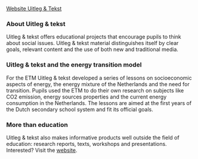 [Website Uitleg & Tekst](http://www.uitlegentekst.nl)

### About Uitleg & tekst
Uitleg & tekst offers educational projects that encourage pupils to think about social issues. Uitleg & tekst material distinguishes itself by clear goals, relevant content and the use of both new and traditional media.

### Uitleg & tekst and the energy transition model
For the ETM Uitleg & tekst developed a series of lessons on socioeconomic aspects of energy, the energy mixture of the Netherlands and the need for transition. Pupils used the ETM to do their own research on subjects like CO2 emission, energy sources properties and the current energy consumption in the Netherlands. The lessons are aimed at the first years of the Dutch secondary school system and fit its official goals.

### More than education
Uitleg & tekst also makes informative products well outside the field of education: research reports, texts, workshops and presentations. Interested? Visit the [website](http://www.uitlegentekst.nl).
